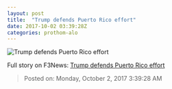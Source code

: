 ```yaml
---
layout: post
title:  "Trump defends Puerto Rico effort"
date: 2017-10-02 03:39:28Z
categories: prothom-alo
---
```


![Trump defends Puerto Rico effort](http://en.prothom-alo.com/contents/cache/images/1200x630x1/uploads/media/2016/01/27/729184fc3deff23c4a86ea535064cab0-Trump_Card.jpg?jadewits_media_id=84925)




Full story on F3News: [Trump defends Puerto Rico effort](http://www.f3nws.com/n/yJHRrD)

> Posted on: Monday, October 2, 2017 3:39:28 AM
